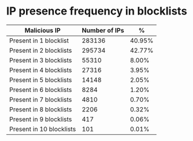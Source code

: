 # IP presence frequency in blocklists
| Malicious IP | Number of IPs | % |
|----|----|----|
| Present in 1 blocklist | 283136 | 40.95% |
| Present in 2 blocklists | 295734 | 42.77% |
| Present in 3 blocklists | 55310 | 8.00% |
| Present in 4 blocklists | 27316 | 3.95% |
| Present in 5 blocklists | 14148 | 2.05% |
| Present in 6 blocklists | 8284 | 1.20% |
| Present in 7 blocklists | 4810 | 0.70% |
| Present in 8 blocklists | 2206 | 0.32% |
| Present in 9 blocklists | 417 | 0.06% |
| Present in 10 blocklists | 101 | 0.01% |
